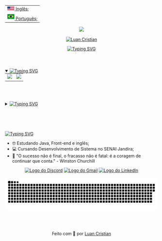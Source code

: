 
  <table>
    <tr><td><a href="README-en.md"><img src="./assets/US_flag.png" alt="Bandeira dos EUA" width="24px"> Inglês;</a></td></tr>
    <tr><td><a href="https://github.com/LCristiank"><img src="./assets/Brazil_flag.png" alt="Bandeira do Brasil" width="24px"> Português;</a></td></tr>
  </table>

  <header>
    <div id="header" align="center">
      <img src="https://media.giphy.com/media/WUlplcMpOCEmTGBtBW/giphy.gif" width="100" >
      <p>
        <a href="#"><img src="https://readme-typing-svg.herokuapp.com?font=Poppins&weight=500&size=18&duration=3&pause=1000&color=533CFF&center=true&vCenter=true&repeat=false&width=435&height=25&lines=Luan+Cristian" alt="Luan Cristian" /></a>
      </p>
      <p align="center">
        <a href="#"><img src="https://readme-typing-svg.herokuapp.com?font=Poppins&weight=500&size=26&pause=1000&color=533CFF&center=true&vCenter=true&width=490&height=30&lines=Olá+Mundo!+🌎;Bem-vindo+ao+meu+perfil!+👥;Apaixonado+por+programação." alt="Typing SVG" /></a>
      </p>
    </div>
  </header>

  <details open id="stats"> 
      <summary>
        <a href="#Skills"><img src="https://readme-typing-svg.herokuapp.com?font=Poppins&weight=600&size=19&duration=1&pause=1000&color=ffffff&center=true&vCenter=true&repeat=false&width=220&height=25&lines=%F0%9F%93%8A+Estatisticas+Github" alt="Typing SVG" /></a>
      </summary>
   
   <table style="border:none;margin:0 auto">
      <tr style="border:none;">
        <td style="border:none;"><img src="https://github-readme-stats.vercel.app/api?username=LCristiank&show_icons=true&disable_animations=false&rank_icon=github&count_private=true&hide_border=true&title_color=4658ff&icon_color=4658ff&locale=pt-br&text_color=e3deee&bg_color=00000000"/></td>
        <td style="border:none;"><img height="170em" src="https://github-readme-stats.vercel.app/api/top-langs/?username=LCristiank&layout=compact&langs_count=7&disable_animations=false&hide_border=true&title_color=4658ff&text_color=ffffff&bg_color=00000000&card_width=400&locale=pt-br"/></td>
      </tr>
    </table>
  </details>

###


<h5>ㅤㅤㅤㅤ</h5>


###


  <details closed id="tool&skills">
    <summary>
     <a href="#Skills"><img src="https://readme-typing-svg.herokuapp.com?font=Poppins&weight=600&size=20&duration=1&pause=1000&color=ffffff&center=true&vCenter=true&repeat=false&width=320&height=25&lines=%F0%9F%9B%A0%EF%B8%8F+Habilidades+e+Ferramentas" alt="Typing SVG" /></a>
    </summary> 
   
   <div align="center">
      <img src="https://cdn.jsdelivr.net/gh/devicons/devicon/icons/javascript/javascript-original.svg" height="40" alt="Logo JavaScript"  />
      <img width="12" />
      <img src="https://cdn.jsdelivr.net/gh/devicons/devicon/icons/html5/html5-original.svg" height="40" alt="Logo HTML5"  />
      <img width="12" />
      <img src="https://cdn.jsdelivr.net/gh/devicons/devicon/icons/css3/css3-original.svg" height="40" alt="Logo CSS3"  />
      <img width="12" />
    </div>
    <div align="center">
      <p>ㅤ</p>
      <img src="https://www.vectorlogo.zone/logos/git-scm/git-scm-icon.svg" alt="Git" width="40" height="40"/> 
      <img width="12" />
    </div>
  </details>

###


<h2>ㅤㅤㅤㅤ</h2>


###


  <div>
    <a href="#"><img src="https://readme-typing-svg.herokuapp.com?font=Poppins&weight=600&size=19&duration=1&pause=1000&color=ffffff&center=true&vCenter=true&repeat=false&width=140&height=25&lines=%F0%9F%91%A9%E2%80%8D%F0%9F%92%BB+Sobre+mim" alt="Typing SVG"/></a>
    <ul>
      <li>🤓 Estudando Java, Front-end e inglês;</li>
      <li>💻 Cursando Desenvolvimento de Sistema no SENAI Jandira;</li>
      <li>🧠 "O sucesso não é final, o fracasso não é fatal: é a coragem de continuar que conta." - Winston Churchill</li>
    </ul>
    <div align="center">
      <a href="https://discord.com/"><img src="https://img.shields.io/static/v1?message=Discord&logo=discord&label=&color=7289DA&logoColor=white&labelColor=&style=for-the-badge" height="35" alt="Logo do Discord"  /></a>
      <a href="mailto: work.luigi.fonseca@gmail.com"><img src="https://img.shields.io/static/v1?message=Gmail&logo=gmail&label=&color=D14836&logoColor=white&labelColor=&style=for-the-badge" height="35" alt="Logo do Gmail"  /></a>
      <a href="https://www.linkedin.com/in/luancristian-dev/"><img src="https://img.shields.io/static/v1?message=LinkedIn&logo=linkedin&label=&color=0077B5&logoColor=white&labelColor=&style=for-the-badge" height="35" alt="Logo do LinkedIn"  /></a>
    </div>
  </div>

  <div align="center">
    <br>
    <img alt="Serpente comendo minhas contribuições" src="https://raw.githubusercontent.com/CristianDeveloperk/CristianDeveloperk/output/github-contribution-grid-snake-dark.svg" />
  </div>

  <br><br>

<div align="center" font-size="12px">


Feito com 💙 por [Luan Cristian](https://www.linkedin.com/in/luancristian-dev/)


</div>

</body>
</html>
